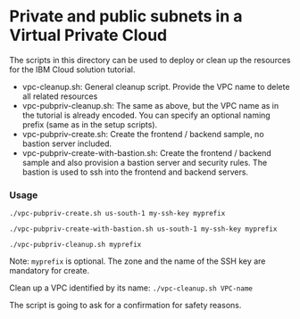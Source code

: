 # Private and public subnets in a Virtual Private Cloud
The scripts in this directory can be used to deploy or clean up the resources for the IBM Cloud solution tutorial.

- vpc-cleanup.sh: General cleanup script. Provide the VPC name to delete all related resources
- vpc-pubpriv-cleanup.sh: The same as above, but the VPC name as in the tutorial is already encoded. You can specify an optional naming prefix (same as in the setup scripts).
- vpc-pubpriv-create.sh: Create the frontend / backend sample, no bastion server included.
- vpc-pubpriv-create-with-bastion.sh: Create the frontend / backend sample and also provision a bastion server and security rules. The bastion is used to ssh into the frontend and backend servers.

### Usage
`./vpc-pubpriv-create.sh us-south-1 my-ssh-key myprefix`

`./vpc-pubpriv-create-with-bastion.sh us-south-1 my-ssh-key myprefix`

`./vpc-pubpriv-cleanup.sh myprefix`

Note: `myprefix` is optional. The zone and the name of the SSH key are mandatory for create.


Clean up a VPC identified by its name:
`./vpc-cleanup.sh VPC-name`   

The script is going to ask for a confirmation for safety reasons.
